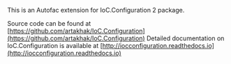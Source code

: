 This is an Autofac extension for IoC.Configuration 2 package.

Source code can be found at [https://github.com/artakhak/IoC.Configuration](https://github.com/artakhak/IoC.Configuration)
Detailed documentation on IoC.Configuration is available at [http://iocconfiguration.readthedocs.io](http://iocconfiguration.readthedocs.io)